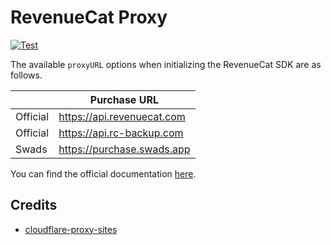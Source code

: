 # RevenueCat Proxy

[![Test](https://github.com/syntachiato/RevenueCat-Proxy/actions/workflows/test.yml/badge.svg?branch=main)](https://github.com/syntachiato/RevenueCat-Proxy/actions/workflows/test.yml)

The available `proxyURL` options when initializing the RevenueCat SDK are as follows.

|          | Purchase URL               |
| -------- | -------------------------- |
| Official | https://api.revenuecat.com |
| Official | https://api.rc-backup.com  |
| Swads    | https://purchase.swads.app |

You can find the official documentation [here](https://www.revenuecat.com/docs/getting-started/configuring-sdk#configuration-for-users-in-mainland-china).

## Credits

- [cloudflare-proxy-sites](https://github.com/seadfeng/cloudflare-proxy-sites)
